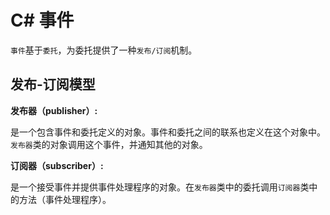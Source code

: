 # C# 事件

`事件`基于`委托`，为委托提供了一种`发布/订阅`机制。 


## 发布-订阅模型

**发布器（publisher）:** 

是一个包含事件和委托定义的对象。事件和委托之间的联系也定义在这个对象中。`发布器`类的对象调用这个事件，并通知其他的对象。

**订阅器（subscriber）:** 

是一个接受事件并提供事件处理程序的对象。在`发布器`类中的委托调用`订阅器`类中的方法（事件处理程序）。






